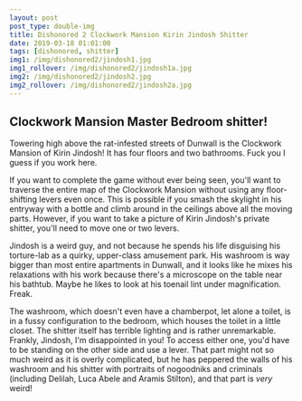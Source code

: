 ```yaml
---
layout: post
post_type: double-img
title: Dishonored 2 Clockwork Mansion Kirin Jindosh Shitter
date: 2019-03-18 01:01:00
tags: [dishonored, shitter]
img1: /img/dishonored2/jindosh1.jpg
img1_rollover: /img/dishonored2/jindosh1a.jpg
img2: /img/dishonored2/jindosh2.jpg
img2_rollover: /img/dishonored2/jindosh2a.jpg
---
```

## Clockwork Mansion Master Bedroom shitter!

Towering high above the rat-infested streets of Dunwall is the Clockwork Mansion of Kirin Jindosh! It has four floors and two bathrooms. Fuck you I guess if you work here.

If you want to complete the game without ever being seen, you'll want to traverse the entire map of the Clockwork Mansion without using any floor-shifting levers even once. This is possible if you smash the skylight in his entryway with a bottle and climb around in the ceilings above all the moving parts. However, if you want to take a picture of Kirin Jindosh's private shitter, you'll need to move one or two levers.

Jindosh is a weird guy, and not because he spends his life disguising his torture-lab as a quirky, upper-class amusement park. His washroom is way bigger than most entire apartments in Dunwall, and it looks like he mixes his relaxations with his work because there's a microscope on the table near his bathtub. Maybe he likes to look at his toenail lint under magnification. Freak.

The washroom, which doesn't even have a chamberpot, let alone a toilet, is in a fussy configuration to the bedroom, which houses the toilet in a little closet. The shitter itself has terrible lighting and is rather unremarkable. Frankly, Jindosh, I'm disappointed in you! To access either one, you'd have to be standing on the other side and use a lever. That part might not so much weird as it is overly complicated, but he has peppered the walls of his washroom and his shitter with portraits of nogoodniks and criminals (including Delilah, Luca Abele and Aramis Stilton), and that part is *very* weird!
